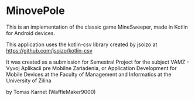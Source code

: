 # MinovePole
This is an implementation of the classic game MineSweeper, made in Kotlin for Android devices. 

This application uses the kotlin-csv library created by jsoizo at https://github.com/jsoizo/kotlin-csv

It was created as a submission for Semestral Project for the subject VAMZ - Vyvoj Aplikacii pre Mobilne Zariadenia, or Application Development for Mobile Devices at the
Faculty of Management and Informatics at the University of Zilina

by Tomas Karnet (WaffleMaker9000)